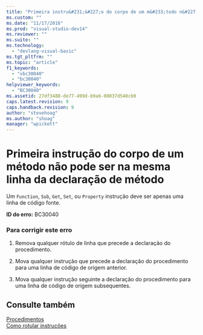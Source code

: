 ```yaml
---
title: "Primeira instru&#231;&#227;o do corpo de um m&#233;todo n&#227;o pode ser na mesma linha da declara&#231;&#227;o de m&#233;todo | Microsoft Docs"
ms.custom: ""
ms.date: "11/17/2016"
ms.prod: "visual-studio-dev14"
ms.reviewer: ""
ms.suite: ""
ms.technology: 
  - "devlang-visual-basic"
ms.tgt_pltfrm: ""
ms.topic: "article"
f1_keywords: 
  - "vbc30040"
  - "bc30040"
helpviewer_keywords: 
  - "BC30040"
ms.assetid: 27df3488-de77-499d-b9a6-08037d540cb0
caps.latest.revision: 9
caps.handback.revision: 9
author: "stevehoag"
ms.author: "shoag"
manager: "wpickett"
---
```

# Primeira instru&#231;&#227;o do corpo de um m&#233;todo n&#227;o pode ser na mesma linha da declara&#231;&#227;o de m&#233;todo
Um `Function`, `Sub`, `Get`, `Set`, ou `Property` instrução deve ser apenas uma linha de código fonte.  
  
 **ID do erro:** BC30040  
  
### Para corrigir este erro  
  
1.  Remova qualquer rótulo de linha que precede a declaração do procedimento.  
  
2.  Mova qualquer instrução que precede a declaração do procedimento para uma linha de código de origem anterior.  
  
3.  Mova qualquer instrução seguinte a declaração do procedimento para uma linha de código de origem subsequentes.  
  
## Consulte também  
 [Procedimentos](../../visual-basic/programming-guide/language-features/procedures/index.md)   
 [Como rotular instruções](../../visual-basic/programming-guide/program-structure/how-to-label-statements.md)